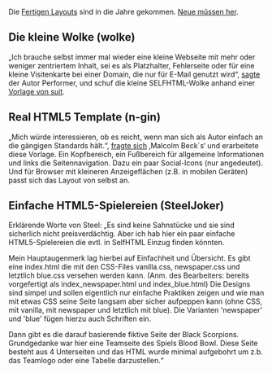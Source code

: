 Die [Fertigen Layouts](http://de.selfhtml.org/layouts/index.htm) sind in die Jahre gekommen. [Neue müssen her](http://forum.de.selfhtml.org/archiv/2012/7/t210359/#m1433680).

## Die kleine Wolke (wolke)
„Ich brauche selbst immer mal wieder eine kleine Webseite mit mehr oder weniger zentriertem Inhalt, sei es als Platzhalter, Fehlerseite oder für eine kleine Visitenkarte bei einer Domain, die nur für E-Mail genutzt wird“, [sagte](http://forum.de.selfhtml.org/archiv/2012/7/t210359/#m1433840) der Autor Performer, und schuf die kleine SELFHTML-Wolke anhand einer [Vorlage von suit](http://suit.rebell.at/artikel/horizontal-und-vertikal-zentrieren-mit-xhtml-und-css).

## Real HTML5 Template (n-gin)
„Mich würde interessieren, ob es reicht, wenn man sich als Autor einfach an die gängigen Standards hält.“, [fragte sich](http://forum.de.selfhtml.org/archiv/2012/7/t210359/#m1433685) ‚Malcolm Beck´s‘ und erarbeitete diese Vorlage. Ein Kopfbereich, ein Fußbereich für allgemeine Informationen und links die Seitennavigation. Dazu ein paar Social-Icons (nur angedeutet). Und für Browser mit kleineren Anzeigeflächen (z.B. in mobilen Geräten) passt sich das Layout von selbst an.

## Einfache HTML5-Spielereien (SteelJoker)
Erklärende Worte von Steel: „Es sind keine Sahnstücke und sie sind sicherlich nicht preisverdächtig. Aber ich hab hier ein paar einfache HTML5-Spielereien die evtl. in SelfHTML Einzug finden könnten.

Mein Hauptaugenmerk lag hierbei auf Einfachheit und Übersicht. Es gibt eine index.html die mit den CSS-Files vanilla.css, newspaper.css und letztlich blue.css versehen werden kann. (Anm. des Bearbeiters: bereits vorgefertigt als index_newspaper.html und index_blue.html) Die Designs sind simpel und sollen eigentlich nur einfache Praktiken zeigen und wie man mit etwas CSS seine Seite langsam aber sicher aufpeppen kann (ohne CSS, mit vanilla, mit newspaper und letztlich mit blue). Die Varianten 'newspaper' und 'blue' fügen hierzu auch Schriften ein.

Dann gibt es die darauf basierende fiktive Seite der Black Scorpions. Grundgedanke war hier eine Teamseite des Spiels Blood Bowl. Diese Seite besteht aus 4 Unterseiten und das HTML wurde minimal aufgebohrt um z.b. das Teamlogo oder eine Tabelle darzustellen.“
